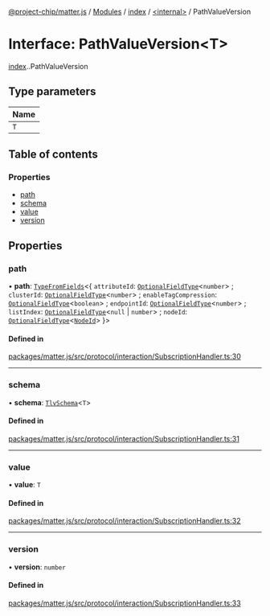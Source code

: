 [@project-chip/matter.js](../README.md) / [Modules](../modules.md) / [index](../modules/index.md) / [<internal\>](../modules/index._internal_.md) / PathValueVersion

# Interface: PathValueVersion<T\>

[index](../modules/index.md).[<internal>](../modules/index._internal_.md).PathValueVersion

## Type parameters

| Name |
| :------ |
| `T` |

## Table of contents

### Properties

- [path](index._internal_.PathValueVersion.md#path)
- [schema](index._internal_.PathValueVersion.md#schema)
- [value](index._internal_.PathValueVersion.md#value)
- [version](index._internal_.PathValueVersion.md#version)

## Properties

### path

• **path**: [`TypeFromFields`](../modules/tlv.md#typefromfields)<{ `attributeId`: [`OptionalFieldType`](tlv.OptionalFieldType.md)<`number`\> ; `clusterId`: [`OptionalFieldType`](tlv.OptionalFieldType.md)<`number`\> ; `enableTagCompression`: [`OptionalFieldType`](tlv.OptionalFieldType.md)<`boolean`\> ; `endpointId`: [`OptionalFieldType`](tlv.OptionalFieldType.md)<`number`\> ; `listIndex`: [`OptionalFieldType`](tlv.OptionalFieldType.md)<``null`` \| `number`\> ; `nodeId`: [`OptionalFieldType`](tlv.OptionalFieldType.md)<[`NodeId`](../classes/datatype.NodeId.md)\>  }\>

#### Defined in

[packages/matter.js/src/protocol/interaction/SubscriptionHandler.ts:30](https://github.com/project-chip/matter.js/blob/5bdbf8d/packages/matter.js/src/protocol/interaction/SubscriptionHandler.ts#L30)

___

### schema

• **schema**: [`TlvSchema`](../classes/tlv.TlvSchema.md)<`T`\>

#### Defined in

[packages/matter.js/src/protocol/interaction/SubscriptionHandler.ts:31](https://github.com/project-chip/matter.js/blob/5bdbf8d/packages/matter.js/src/protocol/interaction/SubscriptionHandler.ts#L31)

___

### value

• **value**: `T`

#### Defined in

[packages/matter.js/src/protocol/interaction/SubscriptionHandler.ts:32](https://github.com/project-chip/matter.js/blob/5bdbf8d/packages/matter.js/src/protocol/interaction/SubscriptionHandler.ts#L32)

___

### version

• **version**: `number`

#### Defined in

[packages/matter.js/src/protocol/interaction/SubscriptionHandler.ts:33](https://github.com/project-chip/matter.js/blob/5bdbf8d/packages/matter.js/src/protocol/interaction/SubscriptionHandler.ts#L33)

